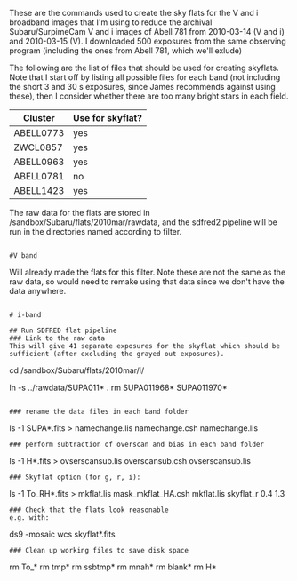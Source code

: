 These are the commands used to create the sky flats for the V and i broadband images that I'm using to reduce the archival Subaru/SurpimeCam V and i images of Abell 781 from 2010-03-14 (V and i) and 2010-03-15 (V). I downloaded 500 exposures from the same observing program (including the ones from Abell 781, which we'll exlude)

The following are the list of files that should be used for creating skyflats. Note that I start off by listing all possible files for each band (not including the short 3 and 30 s exposures, since James recommends against using these), then I consider whether there are too many bright stars in each field.


|Cluster	| Use for skyflat? |
|-----------|--------------|
|ABELL0773  | yes |
|ZWCL0857	| yes |
|ABELL0963	| yes |
|ABELL0781	| no  |
|ABELL1423	| yes |

The raw data for the flats are stored in /sandbox/Subaru/flats/2010mar/rawdata, and the sdfred2 pipeline will be run in the directories named according to filter. 
```

#V band 

```

Will already made the flats for this filter. Note these are not the same as the raw data, so would need to remake using that data since we don't have the data anywhere.

```

# i-band

## Run SDFRED flat pipeline
### Link to the raw data
This will give 41 separate exposures for the skyflat which should be sufficient (after excluding the grayed out exposures).

```
cd /sandbox/Subaru/flats/2010mar/i/

ln -s ../rawdata/SUPA011* .
rm SUPA011968* SUPA011970*

```

### rename the data files in each band folder
```
ls -1 SUPA*.fits > namechange.lis
namechange.csh namechange.lis
```
### perform subtraction of overscan and bias in each band folder
```
ls -1 H*.fits > ovserscansub.lis
overscansub.csh ovserscansub.lis
```
### Skyflat option (for g, r, i):
```
ls -1 To_RH*.fits > mkflat.lis
mask_mkflat_HA.csh mkflat.lis skyflat_r 0.4 1.3
```
### Check that the flats look reasonable
e.g. with:

```
ds9 -mosaic wcs skyflat*.fits
```
### Clean up working files to save disk space
```
rm To_*
rm tmp*
rm ssbtmp*
rm mnah*
rm blank*
rm H*
```
